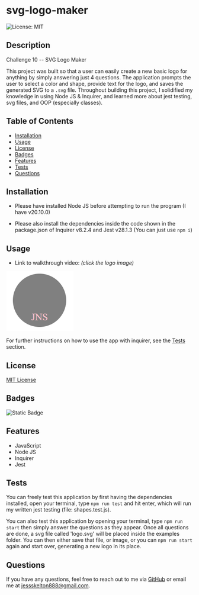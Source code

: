# svg-logo-maker
![License: MIT](https://img.shields.io/badge/License-MIT-yellow.svg)

## Description

Challenge 10 -- SVG Logo Maker

This project was built so that a user can easily create a new basic logo for anything by simply answering just 4 questions. The application prompts the user to select a color and shape, provide text for the logo, and saves the generated SVG to a `.svg` file. Throughout building this project, I solidified my knowledge in using Node JS & Inquirer, and learned more about jest testing, svg files, and OOP (especially classes). 

## Table of Contents

- [Installation](#installation)
- [Usage](#usage)
- [License](#license)
- [Badges](#badges)
- [Features](#features)
- [Tests](#tests)
- [Questions](#questions)

## Installation

- Please have installed Node JS before attempting to run the program (I have v20.10.0)

- Please also install the dependencies inside the code shown in the package.json of Inquirer v8.2.4 and Jest v28.1.3 (You can just use `npm i`)

## Usage

- Link to walkthrough video: _(click the logo image)_

[![Screenshot of generated logo](./examples/SVGClip.png)](https://watch.screencastify.com/v/nyEhyfhPZFLyr2owBWbJ "Walkthrough Video")

For further instructions on how to use the app with inquirer, see the [Tests](#tests) section.

## License

[MIT License](https://opensource.org/licenses/MIT)

## Badges

![Static Badge](https://img.shields.io/badge/thank_you-for_visiting-purple)

## Features

- JavaScript
- Node JS
- Inquirer
- Jest

## Tests

You can freely test this application by first having the dependencies installed, open your terminal, type `npm run test` and hit enter, which will run my written jest testing (file: shapes.test.js).

You can also test this application by opening your terminal, type `npm run start` then simply answer the questions as they appear. Once all questions are done, a svg file called 'logo.svg' will be placed inside the examples folder. You can then either save that file, or image, or you can `npm run start` again and start over, generating a new logo in its place.

## Questions

If you have any questions, feel free to reach out to me via [GitHub](https://github.com/jskelly8/) or email me at jessskelton888@gmail.com.
